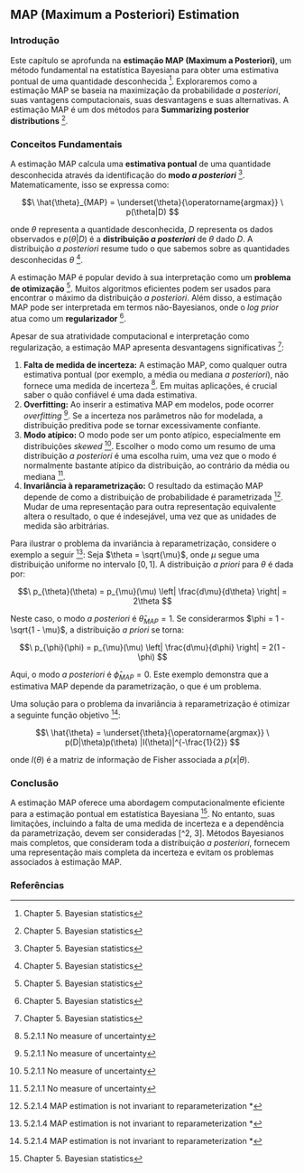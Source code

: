 ## MAP (Maximum a Posteriori) Estimation

### Introdução
Este capítulo se aprofunda na **estimação MAP (Maximum a Posteriori)**, um método fundamental na estatística Bayesiana para obter uma estimativa pontual de uma quantidade desconhecida [^1]. Exploraremos como a estimação MAP se baseia na maximização da probabilidade *a posteriori*, suas vantagens computacionais, suas desvantagens e suas alternativas. A estimação MAP é um dos métodos para **Summarizing posterior distributions** [^1].

### Conceitos Fundamentais

A estimação MAP calcula uma **estimativa pontual** de uma quantidade desconhecida através da identificação do **modo *a posteriori*** [^1]. Matematicamente, isso se expressa como:

$$\
\hat{\theta}_{MAP} = \underset{\theta}{\operatorname{argmax}} \ p(\theta|D)
$$

onde $\theta$ representa a quantidade desconhecida, $D$ representa os dados observados e $p(\theta|D)$ é a **distribuição *a posteriori*** de $\theta$ dado $D$. A distribuição *a posteriori* resume tudo o que sabemos sobre as quantidades desconhecidas $\theta$ [^1].

A estimação MAP é popular devido à sua interpretação como um **problema de otimização** [^1]. Muitos algoritmos eficientes podem ser usados para encontrar o máximo da distribuição *a posteriori*. Além disso, a estimação MAP pode ser interpretada em termos não-Bayesianos, onde o *log prior* atua como um **regularizador** [^1].

Apesar de sua atratividade computacional e interpretação como regularização, a estimação MAP apresenta desvantagens significativas [^1]:

1.  **Falta de medida de incerteza:** A estimação MAP, como qualquer outra estimativa pontual (por exemplo, a média ou mediana *a posteriori*), não fornece uma medida de incerteza [^2]. Em muitas aplicações, é crucial saber o quão confiável é uma dada estimativa.
2.  **Overfitting:** Ao inserir a estimativa MAP em modelos, pode ocorrer *overfitting* [^2]. Se a incerteza nos parâmetros não for modelada, a distribuição preditiva pode se tornar excessivamente confiante.
3.  **Modo atípico:** O modo pode ser um ponto atípico, especialmente em distribuições *skewed* [^2]. Escolher o modo como um resumo de uma distribuição *a posteriori* é uma escolha ruim, uma vez que o modo é normalmente bastante atípico da distribuição, ao contrário da média ou mediana [^2].
4.  **Invariância à reparametrização:** O resultado da estimação MAP depende de como a distribuição de probabilidade é parametrizada [^3]. Mudar de uma representação para outra representação equivalente altera o resultado, o que é indesejável, uma vez que as unidades de medida são arbitrárias.

Para ilustrar o problema da invariância à reparametrização, considere o exemplo a seguir [^4]:
Seja $\theta = \sqrt{\mu}$, onde $\mu$ segue uma distribuição uniforme no intervalo $[0, 1]$. A distribuição *a priori* para $\theta$ é dada por:

$$\
p_{\theta}(\theta) = p_{\mu}(\mu) \left| \frac{d\mu}{d\theta} \right| = 2\theta
$$

Neste caso, o modo *a posteriori* é $\hat{\theta}_{MAP} = 1$. Se considerarmos $\phi = 1 - \sqrt{1 - \mu}$, a distribuição *a priori* se torna:

$$\
p_{\phi}(\phi) = p_{\mu}(\mu) \left| \frac{d\mu}{d\phi} \right| = 2(1 - \phi)
$$

Aqui, o modo *a posteriori* é $\hat{\phi}_{MAP} = 0$. Este exemplo demonstra que a estimativa MAP depende da parametrização, o que é um problema.

Uma solução para o problema da invariância à reparametrização é otimizar a seguinte função objetivo [^4]:

$$\
\hat{\theta} = \underset{\theta}{\operatorname{argmax}} \ p(D|\theta)p(\theta) |I(\theta)|^{-\frac{1}{2}}
$$

onde $I(\theta)$ é a matriz de informação de Fisher associada a $p(x|\theta)$.

### Conclusão
A estimação MAP oferece uma abordagem computacionalmente eficiente para a estimação pontual em estatística Bayesiana [^1]. No entanto, suas limitações, incluindo a falta de uma medida de incerteza e a dependência da parametrização, devem ser consideradas [^2, 3]. Métodos Bayesianos mais completos, que consideram toda a distribuição *a posteriori*, fornecem uma representação mais completa da incerteza e evitam os problemas associados à estimação MAP.

### Referências
[^1]: Chapter 5. Bayesian statistics
[^2]: 5.2.1.1 No measure of uncertainty
[^3]: 5.2.1.4 MAP estimation is not invariant to reparameterization *
[^4]: 5.2.1.4 MAP estimation is not invariant to reparameterization *
<!-- END -->